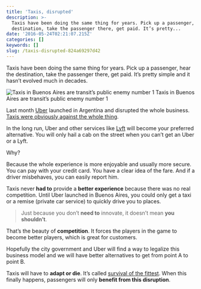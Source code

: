```yaml
---
title: 'Taxis, disrupted'
description: >-
  Taxis have been doing the same thing for years. Pick up a passenger, hear the
  destination, take the passenger there, get paid. It’s pretty...
date: '2016-05-24T02:21:07.215Z'
categories: []
keywords: []
slug: /taxis-disrupted-824a69297d42
---
```


Taxis have been doing the same thing for years. Pick up a passenger, hear the destination, take the passenger there, get paid. It’s pretty simple and it hasn’t evolved much in decades.

<!--more-->

![Taxis in Buenos Aires are transit’s public enemy number 1](https://cdn-images-1.medium.com/max/800/1*LXosh5_4JAtrJSViammElw.jpeg)
Taxis in Buenos Aires are transit’s public enemy number 1

Last month [Uber](https://www.uber.com/) launched in Argentina and disrupted the whole business. [Taxis were obviously against the whole thing](http://www.businessinsider.com/argentina-crackdown-on-uber-2016-4).

In the long run, Uber and other services like [Lyft](https://www.lyft.com/) will become your preferred alternative. You will only hail a cab on the street when you can’t get an Uber or a Lyft.

Why?

Because the whole experience is more enjoyable and usually more secure. You can pay with your credit card. You have a clear idea of the fare. And if a driver misbehaves, you can easily report him.

Taxis never **had to** provide a **better experience** because there was no real competition. Until Uber launched in Buenos Aires, you could only get a taxi or a remise (private car service) to quickly drive you to places.

> Just because you don’t **need to** innovate, it doesn’t mean **you shouldn’t**.

That’s the beauty of **competition**. It forces the players in the game to become better players, which is great for customers.

Hopefully the city government and Uber will find a way to legalize this business model and we will have better alternatives to get from point A to point B.

Taxis will have to **adapt or die**. It’s called [survival of the fittest](https://en.wikipedia.org/wiki/Survival_of_the_fittest). When this finally happens, passengers will only **benefit from this disruption**.
